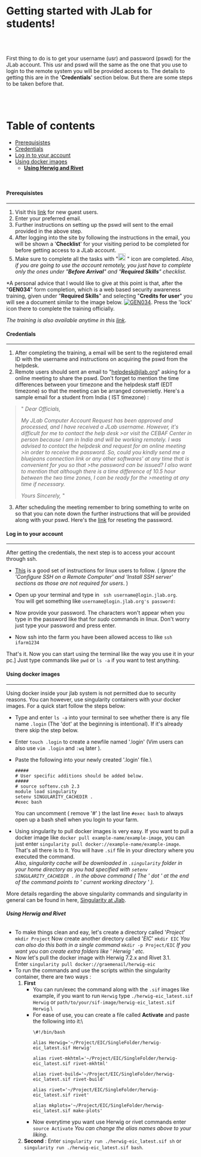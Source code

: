 # Getting started with JLab for students!

<br>
<br>

First thing to do is to get your username (usr) and password (pswd) for the JLab account. This usr and pswd will the same as the one that you use to login to the remote system  you will be provided access to. The details to getting this are in the '**Credentials**' section below. But there are some steps to be taken before that.

<br>
<br>

Table of contents
=================
<!--ts-->
* [Prerequisistes](#prerequisistes)
* [Credentials](#credentials)
* [Log in to your account](#log-in-to-your-account)
* [Using docker images](#using-docker-images)
  * [**Using Herwig and Rivet**](#using-herwig-and-rivet)
<!--te-->

<br>

#### Prerequisistes

------------

1. Visit this [link](https://misportal.jlab.org/jlabAccess/guests "link") for new guest users.
2. Enter your preferred email.
3. Further instructions on setting up the pswd will sent to the email provided in the above step.
4. After logging into the site by following the instructions in the email, you will be shown a '**Checklist**' for your visiting period to be completed for before getting access to a JLab account.
5. Make sure to complete all the tasks with "<img src="https://www.pngkit.com/png/full/281-2818982_red-exclamation-point-png.png" width="20" height="20"> " icon are completed.
*Also, if you are going to use the account remotely, you just have to complete only the ones under "**Before Arrival**" and "**Required Skills**" checklist.*

\*A personal advice that I would like to give at this point is that, after the "**GEN034**" form completion, which is a web based security awareness training, given under "**Required Skills**" and selecting "**Credits for user**" you will see a document similar to the image below. [![GEN034](~/Pictures/Screenshots/GEN034.png "GEN034")](~/Pictures/Screenshots/GEN034.png "GEN034"). Press the 'lock' icon there to complete the training officially.

*The training is also available anytime in this [link](https://www.jlab.org/human_resources/training/webbasedtraining "security training")*.

#### Credentials
------------

1.  After completing the training, a email will be sent to the registered email ID with the username and instructions on acquiring the pswd from the helpdesk.
2. Remote users should sent an email to "helpdesk@jlab.org" asking for a online meeting to share the pswd. Don't forget to mention the time differences between your timezone and the helpdesk staff (EDT timezone) so that the meeting can be arranged convenietly. Here's a sample email for a student from India ( IST timezone) :

  > " *Dear Officials,*
  >
  >*My JLab Computer Account Request has been approved and processed, and I have received a JLab username. However, it's difficult for me to contact the help desk >or visit the CEBAF Center in person because I am in India and will be working remotely. I was advised to contact the helpdesk and request for an online meeting >in order to receive the password. So, could you kindly send me a bluejeans connection link or any other softwares' at any time that is convenient for you so that >the password can be issued? I also want to mention that although there is a time difference of 10.5 hour between the two time zones, I can be ready for the >meeting at any time if necessary.*
  >
  >*Yours Sincerely,* "

3. After scheduling the meeting remember to bring something to write on so that you can note down the further instructions that will be provided along with your pswd. Here's the [link](https://jman.jlab.org/jpasswd "Password") for reseting the password.

#### Log in to your account

------------

After getting the credentials, the next step is to access your account through ssh.
-  [This](https://averagelinuxuser.com/how-to-install-and-use-ssh-on-linux/ "Linux ssh") is a good set of instructions for linux users to follow. ( *Ignore the 'Configure SSH on a Remote Computer' and 'Install SSH server' sections as those are not required for users*. )

- Open up your terminal and type in ` ssh username@login.jlab.org`.\
You will get something like `username@login.jlab.org's password:`

- Now provide your password. The characters won't appear when you type in the password like that for *sudo* commands in linux. Don't worry just type your password and press enter.

- Now ssh into the farm you have been allowed access to like `ssh ifarm1234`

That's it. Now you can start using the terminal like the way you use it in your pc.]
Just type commands like `pwd` or `ls -a` if you want to test anything.

#### Using docker images

------------

Using docker inside your jlab system is not permitted due to security reasons. You can however, use singularity containers with your docker images. For a quick start follow the steps below:

- Type and enter `ls -a` into your terminal to see whether there is any file name `.login` (The 'dot' at the beginning is intentional). If it's already there skip the step below.
- Enter `touch .login` to create a newfile named '.login' (Vim users can also use `vim .login` and `:wq` later ).
- Paste the following into your newly created '.login' file.\
    ```
    #####
    # User specific additions should be added below.
    #####
    # source softenv.csh 2.3
    module load singularity
    setenv SINGULARITY_CACHEDIR .
    #exec bash
    ```
    You can uncomment ( remove '#' ) the last line `#exec bash` to always open up a bash shell when you login to your farm.

- Using singularity to pull docker images is very easy. If you want to pull a docker image like `docker pull example-name/example-image`, you can just enter `singularity pull docker://example-name/example-image`. That's all there is to it. You will have `.sif` file in your directory where you executed the command.\
*Also, singularity cache will be downloaded in `.singularity` folder in your home directory as you had specified with `setenv SINGULARITY_CACHEDIR .` in the above command ( The *' dot '* at the end of the command points to *' current working directory '* ).*

More details regarding the above singularity commands and singularity in general can be found in here, [Singularity at Jlab](https://jeffersonlab.github.io/swcarpentry-jlab-singularity/ "Singularity at Jlab").

###### **Using Herwig and Rivet**

- To make things clean and eay, let's create a directory called '*Project*'
	`mkdir Project`
	Now create another directory called '*EIC*'
	`mkdir EIC`
	*You can also do this both in a single command*  `mkdir -p Project/EIC`
	*If you want you can create extra folders like *' Herwig '* etc.*
- Now let's pull the docker image with Herwig 7.2.x and Rivet 3.1.\
Enter `singularity pull docker://graemenail/herwig-eic`
- To run the commands and use the scripts within the singularity container, there are two ways :
	1. **First**
		- You can run/exec the command along with the `.sif` images like example, if you want to run `Herwig` type `./herwig-eic_latest.sif Herwig` or `path/to/your/sif-image/herwig-eic_latest.sif Herwig`.\
		- For ease of use, you can create a file called **Activate** and paste the following into it:\
			```
			\#!/bin/bash

			alias Herwig='~/Project/EIC/SingleFolder/herwig-eic_latest.sif Herwig'

			alias rivet-mkhtml='~/Project/EIC/SingleFolder/herwig-eic_latest.sif rivet-mkhtml'

			alias rivet-build='~/Project/EIC/SingleFolder/herwig-eic_latest.sif rivet-build'

			alias rivet='~/Project/EIC/SingleFolder/herwig-eic_latest.sif rivet'

			alias mkplots='~/Project/EIC/SingleFolder/herwig-eic_latest.sif make-plots'
			```
		- Now everytime ypu want use Herwig or rivet commands enter `source Activate`
		*You can change the alias names above to your liking*.
	2. **Second** : Enter `singularity run ./herwig-eic_latest.sif sh` or `singularity run ./herwig-eic_latest.sif bash`.
